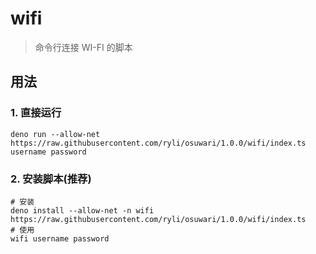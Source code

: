 # wifi

> 命令行连接 WI-FI 的脚本

## 用法

### 1. 直接运行
```shell
deno run --allow-net https://raw.githubusercontent.com/ryli/osuwari/1.0.0/wifi/index.ts username password
```

### 2. 安装脚本(推荐)
```shell
# 安装
deno install --allow-net -n wifi https://raw.githubusercontent.com/ryli/osuwari/1.0.0/wifi/index.ts
# 使用
wifi username password
```
